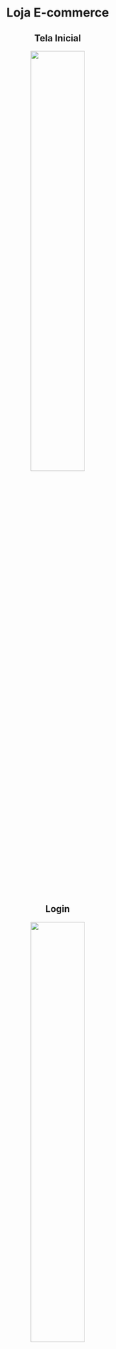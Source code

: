 <div align="center">
<h1>Loja E-commerce</h1>
<h2>Tela Inicial</h3>
<img src="https://github.com/Maike2961/django_marketplace/assets/101808661/c6dd3622-6b1f-496e-bf6e-3de5da149b0b" width="50%">
<h2>Login</h2>
<img src="https://github.com/Maike2961/django_marketplace/assets/101808661/621625e3-4a00-438a-890d-aaa4b5750e47" width="50%">
<h2>Cadastro</h2>
<img src="https://github.com/Maike2961/django_marketplace/assets/101808661/dd7e549f-1b6c-4f4d-82cb-ab450bf0dbab" width="50%">
<h2>Busca</h2>
<img src="https://github.com/Maike2961/django_marketplace/assets/101808661/971b30ef-5dc8-47d7-bd1e-9ea1ea343431" width="50%">
</div>


